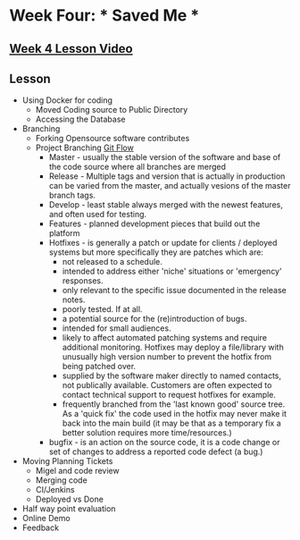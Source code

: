 # Week Four: * Saved Me * 
## [Week 4 Lesson Video](https://drive.google.com/file/d/18qWcGSgiT26iIYJzVDVXedTlGP0p0S7v/view?usp=sharing)
## Lesson
  - Using Docker for coding
    - Moved Coding source to Public Directory
    - Accessing the Database
  - Branching
    - Forking Opensource software contributes
    - Project Branching [Git Flow](https://www.atlassian.com/git/tutorials/comparing-workflows/gitflow-workflow)
      - Master - usually the stable version of the software and base of the code source where all branches are merged
      - Release - Multiple tags and version that is actually in production can be varied from the master, and actually vesions of the master branch tags.
      - Develop - least stable always merged with the newest features, and often used for testing.
      - Features - planned development pieces that build out the platform 
      - Hotfixes - is generally a patch or update for clients / deployed systems but more specifically they are patches which are:
        * not released to a schedule.
        * intended to address either 'niche' situations or 'emergency' responses.
        * only relevant to the specific issue documented in the release notes.
        * poorly tested. If at all.
        * a potential source for the (re)introduction of bugs.
        * intended for small audiences.
        * likely to affect automated patching systems and require additional monitoring. Hotfixes may deploy a file/library with unusually high version number to prevent the hotfix from being patched over.
        * supplied by the software maker directly to named contacts, not publically available. Customers are often expected to contact technical support to request hotfixes for example.
        * frequently branched from the 'last known good' source tree. As a 'quick fix' the code used in the hotfix may never make it back into the main build (it may be that as a temporary fix a better solution requires more time/resources.)
      - bugfix - is an action on the source code, it is a code change or set of changes to address a reported code defect (a bug.)
  - Moving Planning Tickets
    - Migel and code review
    - Merging code
    - CI/Jenkins
    - Deployed vs Done
  - Half way point evaluation
  - Online Demo
  - Feedback